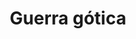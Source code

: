 ﻿---
title: "Guerra gótica"
permalink: periodes_567.html
layout: periode
dataInici: 376
dataFi: 382
sidebar: periodes
pares:
  - 118:
    title: "Bajo Imperio Romano"
    dataInici: "(284)"
    dataFi: "(476)"

fills:
  - 119:
    title: "Batalla de Adrianópolis"
    dataInici: "(378)"

jocsPrincipals:
  - title: "Gothic Invasion"
    bggId: 137500

jocsEscenaris:
jocsEpoca:
jocsEpocaEscenaris:
---
